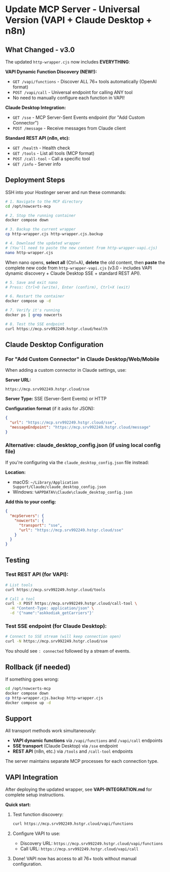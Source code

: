 # Update MCP Server - Universal Version (VAPI + Claude Desktop + n8n)

## What Changed - v3.0

The updated `http-wrapper.cjs` now includes **EVERYTHING**:

**VAPI Dynamic Function Discovery (NEW!):**
- `GET /vapi/functions` - Discover ALL 76+ tools automatically (OpenAI format)
- `POST /vapi/call` - Universal endpoint for calling ANY tool
- No need to manually configure each function in VAPI!

**Claude Desktop Integration:**
- `GET /sse` - MCP Server-Sent Events endpoint (for "Add Custom Connector")
- `POST /message` - Receive messages from Claude client

**Standard REST API (n8n, etc):**
- `GET /health` - Health check
- `GET /tools` - List all tools (MCP format)
- `POST /call-tool` - Call a specific tool
- `GET /info` - Server info

## Deployment Steps

SSH into your Hostinger server and run these commands:

```bash
# 1. Navigate to the MCP directory
cd /opt/nowcerts-mcp

# 2. Stop the running container
docker compose down

# 3. Backup the current wrapper
cp http-wrapper.cjs http-wrapper.cjs.backup

# 4. Download the updated wrapper
# (You'll need to paste the new content from http-wrapper-vapi.cjs)
nano http-wrapper.cjs
```

When nano opens, **select all** (Ctrl+A), **delete** the old content, then **paste** the complete new code from `http-wrapper-vapi.cjs` (v3.0 - includes VAPI dynamic discovery + Claude Desktop SSE + standard REST API).

```bash
# 5. Save and exit nano
# Press: Ctrl+O (write), Enter (confirm), Ctrl+X (exit)

# 6. Restart the container
docker compose up -d

# 7. Verify it's running
docker ps | grep nowcerts

# 8. Test the SSE endpoint
curl https://mcp.srv992249.hstgr.cloud/health
```

## Claude Desktop Configuration

### For "Add Custom Connector" in Claude Desktop/Web/Mobile

When adding a custom connector in Claude settings, use:

**Server URL:**
```
https://mcp.srv992249.hstgr.cloud/sse
```

**Server Type:** SSE (Server-Sent Events) or HTTP

**Configuration format** (if it asks for JSON):
```json
{
  "url": "https://mcp.srv992249.hstgr.cloud/sse",
  "messageEndpoint": "https://mcp.srv992249.hstgr.cloud/message"
}
```

### Alternative: claude_desktop_config.json (if using local config file)

If you're configuring via the `claude_desktop_config.json` file instead:

**Location:**
- macOS: `~/Library/Application Support/Claude/claude_desktop_config.json`
- Windows: `%APPDATA%\Claude\claude_desktop_config.json`

**Add this to your config:**
```json
{
  "mcpServers": {
    "nowcerts": {
      "transport": "sse",
      "url": "https://mcp.srv992249.hstgr.cloud/sse"
    }
  }
}
```

## Testing

### Test REST API (for VAPI):
```bash
# List tools
curl https://mcp.srv992249.hstgr.cloud/tools

# Call a tool
curl -X POST https://mcp.srv992249.hstgr.cloud/call-tool \
  -H "Content-Type: application/json" \
  -d '{"name":"askkodiak_getCarriers"}'
```

### Test SSE endpoint (for Claude Desktop):
```bash
# Connect to SSE stream (will keep connection open)
curl -N https://mcp.srv992249.hstgr.cloud/sse
```

You should see `: connected` followed by a stream of events.

## Rollback (if needed)

If something goes wrong:

```bash
cd /opt/nowcerts-mcp
docker compose down
cp http-wrapper.cjs.backup http-wrapper.cjs
docker compose up -d
```

## Support

All transport methods work simultaneously:
- **VAPI dynamic functions** via `/vapi/functions` and `/vapi/call` endpoints
- **SSE transport** (Claude Desktop) via `/sse` endpoint
- **REST API** (n8n, etc.) via `/tools` and `/call-tool` endpoints

The server maintains separate MCP processes for each connection type.

## VAPI Integration

After deploying the updated wrapper, see **VAPI-INTEGRATION.md** for complete setup instructions.

**Quick start:**
1. Test function discovery:
   ```bash
   curl https://mcp.srv992249.hstgr.cloud/vapi/functions
   ```

2. Configure VAPI to use:
   - Discovery URL: `https://mcp.srv992249.hstgr.cloud/vapi/functions`
   - Call URL: `https://mcp.srv992249.hstgr.cloud/vapi/call`

3. Done! VAPI now has access to all 76+ tools without manual configuration.

